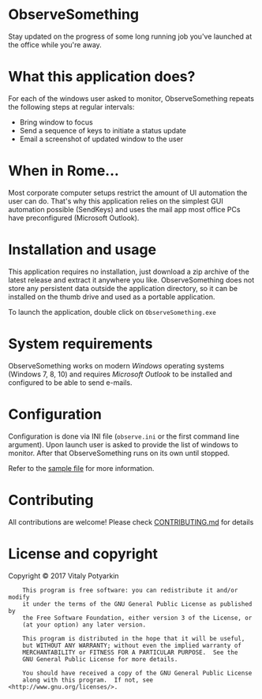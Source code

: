 # ObserveSomething
Stay updated on the progress of some long running job you've launched at the
office while you're away.


# What this application does?
For each of the windows user asked to monitor, ObserveSomething repeats the
following steps at regular intervals:
- Bring window to focus
- Send a sequence of keys to initiate a status update
- Email a screenshot of updated window to the user


# When in Rome...
Most corporate computer setups restrict the amount of UI automation the user
can do. That's why this application relies on the simplest GUI automation
possible (SendKeys) and uses the mail app most office PCs have preconfigured
(Microsoft Outlook).


# Installation and usage
This application requires no installation, just download a zip archive of the
latest release and extract it anywhere you like. ObserveSomething does not
store any persistent data outside the application directory, so it can be
installed on the thumb drive and used as a portable application.

To launch the application, double click on `ObserveSomething.exe`


# System requirements
ObserveSomething works on modern *Windows* operating systems (Windows 7, 8, 10)
and requires *Microsoft Outlook* to be installed and configured to be able to
send e-mails.


# Configuration
Configuration is done via INI file (`observe.ini` or the first command
line argument). Upon launch user is asked to provide the list of windows
to monitor. After that ObserveSomething runs on its own until stopped.

Refer to the [sample file](docs/observe-sample.ini) for more information.


# Contributing
All contributions are welcome!
Please check [CONTRIBUTING.md](CONTRIBUTING.md) for details


# License and copyright
Copyright © 2017 Vitaly Potyarkin
```
    This program is free software: you can redistribute it and/or modify
    it under the terms of the GNU General Public License as published by
    the Free Software Foundation, either version 3 of the License, or
    (at your option) any later version.

    This program is distributed in the hope that it will be useful,
    but WITHOUT ANY WARRANTY; without even the implied warranty of
    MERCHANTABILITY or FITNESS FOR A PARTICULAR PURPOSE.  See the
    GNU General Public License for more details.

    You should have received a copy of the GNU General Public License
    along with this program.  If not, see <http://www.gnu.org/licenses/>.
```
